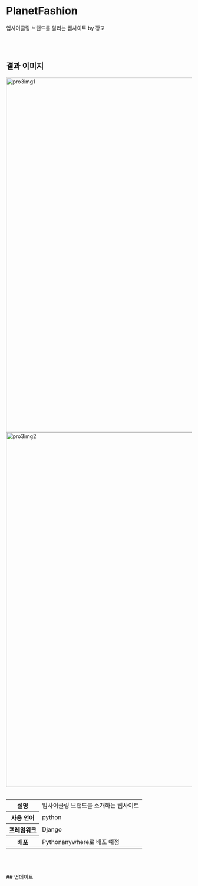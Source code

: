 # PlanetFashion
업사이클링 브랜드를 알리는 웹사이트 by 장고

<br><br>
## 결과 이미지
<img width="960" alt="pro3img1" src="https://github.com/june4969/PlanetFashion/assets/127813398/7b9e30c5-c1c3-4d3b-a42a-26535ed3eb34">
<img width="960" alt="pro3img2" src="https://github.com/june4969/PlanetFashion/assets/127813398/b9692f7e-ed6b-4fb3-b932-c098e8177503">
<br><br>
      <table>
          <tr>
            <th style={thStyle}>설명</th>
            <td style={tdStyle}>업사이클링 브랜드를 소개하는 웹사이트</td>
          </tr>
          <tr>
            <th style={thStyle}>사용 언어</th>
            <td style={tdStyle}>python</td>
          </tr>
          <tr>
            <th style={thStyle}>프레임워크</th>
            <td style={tdStyle}>Django</td>
          </tr>
          <tr>
            <th style={thStyle}>배포</th>
            <td style={tdStyle}>Pythonanywhere로 배포 예정</td>
          </tr>
      </table>
<br><br>

<br>
## 업데이트
